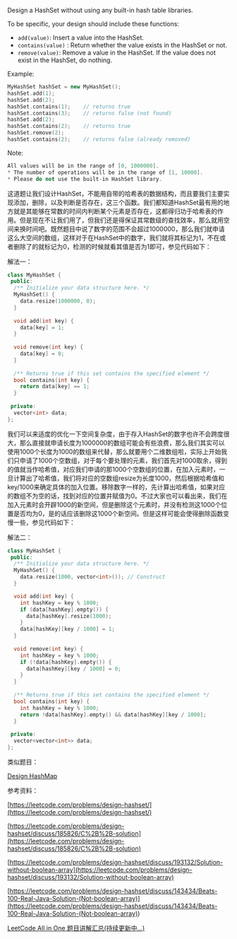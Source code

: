 Design a HashSet without using any built-in hash table libraries.

To be specific, your design should include these functions:

- `add(value)`: Insert a value into the HashSet.
- `contains(value)` : Return whether the value exists in the HashSet or not.
- `remove(value)`: Remove a value in the HashSet. If the value does not exist in the HashSet, do nothing.

Example:

```cpp
MyHashSet hashSet = new MyHashSet();
hashSet.add(1);         
hashSet.add(2);         
hashSet.contains(1);    // returns true
hashSet.contains(3);    // returns false (not found)
hashSet.add(2);          
hashSet.contains(2);    // returns true
hashSet.remove(2);          
hashSet.contains(2);    // returns false (already removed)
```

Note:

```cpp
All values will be in the range of [0, 1000000].
* The number of operations will be in the range of [1, 10000].
* Please do not use the built-in HashSet library.
```

这道题让我们设计HashSet，不能用自带的哈希表的数据结构，而且要我们主要实现添加，删除，以及判断是否存在，这三个函数。我们都知道HashSet最有用的地方就是其能够在常数的时间内判断某个元素是否存在，这都得归功于哈希表的作用。但是现在不让我们用了，但我们还是得保证其常数级的查找效率，那么就用空间来换时间吧。既然题目中说了数字的范围不会超过1000000，那么我们就申请这么大空间的数组，这样对于在HashSet中的数字，我们就将其标记为1，不在或者删除了的就标记为0，检测的时候就看其值是否为1即可，参见代码如下：

解法一：

```cpp
class MyHashSet {
 public:
  /** Initialize your data structure here. */
  MyHashSet() {
    data.resize(1000000, 0);
  }
    
  void add(int key) {
    data[key] = 1;
  }
    
  void remove(int key) {
    data[key] = 0;
  }
    
  /** Returns true if this set contains the specified element */
  bool contains(int key) {
    return data[key] == 1;
  }
    
 private:
  vector<int> data;
};
```

我们可以来适度的优化一下空间复杂度，由于存入HashSet的数字也许不会跨度很大，那么直接就申请长度为1000000的数组可能会有些浪费，那么我们其实可以使用1000个长度为1000的数组来代替，那么就要用个二维数组啦，实际上开始我们只申请了1000个空数组，对于每个要处理的元素，我们首先对1000取余，得到的值就当作哈希值，对应我们申请的那1000个空数组的位置，在加入元素时，一旦计算出了哈希值，我们将对应的空数组resize为长度1000，然后根据哈希值和key/1000来确定具体的加入位置。移除数字一样的，先计算出哈希值，如果对应的数组不为空的话，找到对应的位置并赋值为0。不过大家也可以看出来，我们在加入元素时会开辟1000的新空间，但是删除这个元素时，并没有检测这1000个位置是否均为0，是的话应该删除这1000个新空间。但是这样可能会使得删除函数变慢一些，参见代码如下：

解法二：

```cpp
class MyHashSet {
 public:
  /** Initialize your data structure here. */
  MyHashSet() {
    data.resize(1000, vector<int>()); // Construct
  }

  void add(int key) {
    int hashKey = key % 1000;
    if (data[hashKey].empty()) {
      data[hashKey].resize(1000);
    } 
    data[hashKey][key / 1000] = 1;
  }
    
  void remove(int key) {
    int hashKey = key % 1000;
    if (!data[hashKey].empty()) {
      data[hashKey][key / 1000] = 0;
    } 
  }
    
  /** Returns true if this set contains the specified element */
  bool contains(int key) {
    int hashKey = key % 1000;
    return !data[hashKey].empty() && data[hashKey][key / 1000];
  }
    
 private:
  vector<vector<int>> data;
};
```

类似题目：

[Design HashMap](https://www.cnblogs.com/grandyang/p/9972764.html)

参考资料：

[https://leetcode.com/problems/design-hashset/](https://leetcode.com/problems/design-hashset/)

[https://leetcode.com/problems/design-hashset/discuss/185826/C%2B%2B-solution](https://leetcode.com/problems/design-hashset/discuss/185826/C%2B%2B-solution)

[https://leetcode.com/problems/design-hashset/discuss/193132/Solution-without-boolean-array](https://leetcode.com/problems/design-hashset/discuss/193132/Solution-without-boolean-array)

[](<https://leetcode.com/problems/design-hashset/discuss/143434/Beats-100-Real-Java-Solution-(Not-boolean-array)>)[https://leetcode.com/problems/design-hashset/discuss/143434/Beats-100-Real-Java-Solution-(Not-boolean-array)](<https://leetcode.com/problems/design-hashset/discuss/143434/Beats-100-Real-Java-Solution-(Not-boolean-array)>)

[LeetCode All in One 题目讲解汇总(持续更新中...)](http://www.cnblogs.com/grandyang/p/4606334.html)

